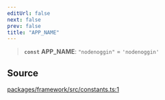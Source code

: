```yaml
---
editUrl: false
next: false
prev: false
title: "APP_NAME"
---
```


> **`const`** **APP\_NAME**: `"nodenoggin"` = `'nodenoggin'`

## Source

[packages/framework/src/constants.ts:1](https://github.com/nodenogg-in/alpha-p2p/blob/bce45d3dc78f9a00957a766d70c8bb1a066ebf43/packages/framework/src/constants.ts#L1)
